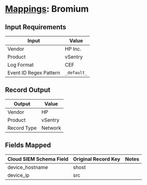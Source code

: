 # [Mappings](README.md): Bromium

## Input Requirements

|Input|Value|
|-----|-----|
|Vendor|HP Inc.|
|Product|vSentry|
|Log Format|CEF|
|Event ID Regex Pattern|`_default_`|

## Record Output

|Output|Value|
|------|-----|
|Vendor|HP|
|Product|vSentry|
|Record Type|Network|

## Fields Mapped

|Cloud SIEM Schema Field|Original Record Key|Notes|
|-----------------------|-------------------|-----|
|device_hostname|shost||
|device_ip|src||

